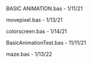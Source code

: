 BASIC ANIMATION.bas - 1/11/21

movepixel.bas - 1/13/21

colorscreen.bas - 1/14/21

BasicAnimationTest.bas - 11/11/21

maze.bas - 1/13/22
